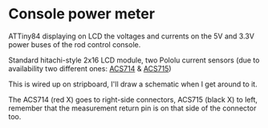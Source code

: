 # Console power meter

ATTiny84 displaying on LCD the voltages and currents on the 5V and 3.3V power buses of the rod control console.

Standard hitachi-style 2x16 LCD module, two Pololu current sensors (due to availability two different ones: [ACS714][1] & [ACS715][2])

This is wired up on stripboard, I'll draw a schematic when I get around to it.

The ACS714 (red X) goes to right-side connectors, ACS715 (black X) to left, remember that the measurement return pin is on that side of the connector too.

[1]: http://www.pololu.com/catalog/product/1187
[2]: http://www.pololu.com/catalog/product/1186

